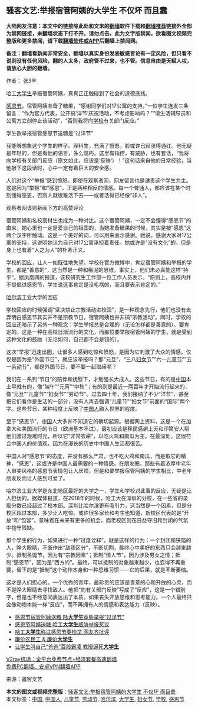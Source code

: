  <h2>骚客文艺:举报宿管阿姨的大学生 不仅坏 而且蠢</h2> <p class="notice"><b>大陆网友注意：本文中的链接除此处和文末的<a href="https://github.com/bannedbook/fanqiang" >翻墙</a>软件下载和<a href="https://github.com/killgcd/justmysocks/blob/master/README.md">翻墙推荐</a>链接外全部为禁网链接，未翻墙状态下打不开，请勿点击。此为文字版禁闻，欲看图文视频完整版和更多禁闻，请下载<a href="https://github.com/bannedbook/fanqiang">翻墙软件或APP</a>后翻墙上禁闻网。</p><p>备注：翻墙看新闻非常安全，翻墙以真实身份发表敏感言论有一定风险，但只看不说则没有任何风险，翻的人太多，政府管不过来，也不管。信息自由是天赋人权，请放心大胆的翻墙。</b></p>  <div class="entry"> <p>作者： 张3丰</p> <p>哈工<a href="https://www.bannedbook.org/bnews/tag/%e5%a4%a7%e5%ad%a6%e7%94%9f/" class="st_tag internal_tag" rel="tag" title="标签 大学生 下的日志">大学生</a>举报宿管阿姨，真真正正触碰到了社会的道德底线。</p> <p><a href="https://www.bannedbook.org/bnews/tag/%e6%84%9f%e6%81%a9%e8%8a%82/" class="st_tag internal_tag" rel="tag" title="标签 感恩节 下的日志">感恩节</a>，宿管阿姨准备了糖果，“感谢同学们对17公寓的支持。”一位学生连发三条留言：“作为官方代表，公开搞‘洋节’庆祝活动，不考虑影响吗？”“请生活辅导员和公寓方立刻停止该活动”，“否则我将向<a href="https://www.bannedbook.org/bnews/tag/%e5%ad%a6%e6%a0%a1/" class="st_tag internal_tag" rel="tag" title="标签 学校 下的日志">学校</a>有关部门反应。”</p> <p>学生欲举报宿管感恩节送糖是“过洋节”</p>  <p>我能够想象这个学生的样子。理科生，充满了愤怒，脸或许已经涨得通红。他无疑是年轻的，但是看他的语言，多么腐朽。这里有指控，有威胁，也有套话，“我将向学校有关部门反应（原文如此，应该是‘反映’）！”这句话来自他的日常经验，当他敲下这段话时，心中一定有着巨大的安全感。</p> <p>人们对这个“举报”感到愤怒。即使在观察者网，网友留言也是谴责这个学生为主。这是因为“举报”和“感恩”，正是两种相反的情感。每一个普通人，都应该在某个时刻懂得感恩，否则人就很难活下去——或者活得已经像“非人”。</p> <p>观察者网该则新闻下方的高赞评论</p> <p>宿管阿姨和名校高材生也成为一种对比。这个宿管阿姨，一定不会懂得“感恩节”的由来，她心里也一定是爱自己的祖国的，当她准备糖果的时候，其实是被“感恩”这两个汉字所触动。这是一个美好的词，可以用来表示感谢。她说，感谢大家对17公寓的支持，这说明她认为自己对17公寓承担着责任。她或许是“没有文化”的，但是身上也有着“人之为人”的朴素正义。</p>  <p>学校的回应，让人一如既往地失望。学校在官方微博中，肯定宿管阿姨和举报的学生，都是“善意的”，这当然是一种和稀泥的思维。事实上，他们未必真能这样“持平“。据凤凰网的报道，该校研究生工作部一位工作人员表示，“原则上，高校内并不提倡过感恩节，学生说这事肯定是没毛病的，而且要表示肯定的。”</p> <p><a href="https://www.bannedbook.org/bnews/tag/%e5%93%88%e5%b0%94%e6%bb%a8/" class="st_tag internal_tag" rel="tag" title="标签 哈尔滨 下的日志">哈尔滨</a>工业大学的回应</p> <p>学校回应的时候强调“坚决禁止宗教活动进校园”，是一种观念先行，他们也没有去弄明白感恩节其实并不是宗教节日，宿管阿姨也并非搞“宗教活动”。同时，学校的回应还暗示了另外一种观念：学生举报总是合理的（无论怎样都是善意的）、要肯定的。这是一种在高校日渐流行的文化，而那位要举报宿管阿姨的学生，就是受到这种文化的鼓励（无论如何，自己都不会是错的）。</p> <p>这次“举报”迅速出圈，让很多人感到吃惊和愤怒，是因为它刺激了大众的情感。仅仅是因为是“外国节日”，就应该举报吗？那“元旦”，“三八<a href="https://www.bannedbook.org/bnews/tag/%E5%A6%87%E5%A5%B3%E8%8A%82/" class="st_tag internal_tag" rel="tag" title="标签 妇女节 下的日志">妇女节</a>”“六一<a href="https://www.bannedbook.org/bnews/tag/%E5%84%BF%E7%AB%A5%E8%8A%82/" class="st_tag internal_tag" rel="tag" title="标签 儿童节 下的日志">儿童节</a>”“五一<a href="https://www.bannedbook.org/bnews/tag/%e5%8a%b3%e5%8a%a8%e8%8a%82/" class="st_tag internal_tag" rel="tag" title="标签 劳动节 下的日志">劳动节</a>”，都是外国节日，要不要一起取缔呢？</p>  <p>我们在一系列“节日”的陪伴和抚慰下，才勉强长大成人。这些节日，有的是<span class='wp_keywordlink_affiliate'><a href="https://www.bannedbook.org/" title="中国" target="_blank">中国</a></span>本土早就有的，像“端午”“元宵”“中秋”；有的则是最近一两百年才开始流行起来的，像“元旦”“儿童节”“妇女节”“劳动节”。过去四十年，我们接纳了不少“洋节”，甚至把它们看作是生活的一部分，没有人再去强调“儿童节”“妇女节”前面的“国际”两个字。这些节日，某种程度上反映了<a href="https://www.bannedbook.org/bnews/tag/%e4%b8%ad%e5%9b%bd%e4%ba%ba/" class="st_tag internal_tag" rel="tag" title="标签 中国人 下的日志">中国人</a>融入世界的程度。</p> <p>至于“感恩节”，<a href="https://www.bannedbook.org/bnews/tag/%E4%B8%AD%E5%9B%BD/" class="st_tag internal_tag" rel="tag" title="标签 中国 下的日志">中国</a>人大多并不知道它的确切起源。根据网上资料，这是一个在加拿大和美国流行的节日（欧洲基本不过），最初应该是移民感谢上天和印第安人帮他们渡过艰难时光，所以它“非常农耕”，以吃火鸡和南瓜为主。在最深处，这很符合中国人的价值观，因为在漫长的历史中中国人生活都很苦。</p> <p>中国人对“感恩节”的态度，并没有那么严肃，也不吃火鸡和南瓜，而是取它的精神，“感恩”，这或许是中国人最需要的一种情感。在朋友圈，那些有着浓厚中老年人审美风格的感恩节表情包让人厌烦，但是和要举报宿管阿姨的学生相比，中老年朋友反而让人感到可爱了。</p> <p>哈尔滨工业大学是东北地区最好的大学之一，学生和学校对此事的反应，无疑是让人担忧的。据媒体报道，在2018年的时候，哈工大在深圳的分校，在一些省的录取分数已经超过了校本部。深圳比哈尔滨更有吸引力，这当然是一个因素，但是分校区超过本部，多少让人吃惊。或许很多家长和考生也知道，新校区代表的是“开放”和“包容”，意味着在未来有更多的机会，而老校区则在日益守旧和封闭的气氛中抱守残缺。</p>  <p>那个学生的行为，如果进行一种“过度诠释”，就是这样的行为：一个封闭和狭隘的人，睁大眼睛，不断作出“敌我区分”，不断切割，最终心中美好的东西只会越来越少。抵制圣诞节，因为有“宗教因素”；抵制“情人节”，因为涉及男女之情；抵制“感恩节”，因为是“西方的”。最终，可以抵制的对象越来越少，也变得不再重要，留下的是“抵制”这个动作本身和一种思维习惯——它的后果，就是不断萎缩。</p> <p>这才是人们担心的。一个优秀的青年，最珍贵的应该是善意的心和开放的心灵，而不是睁大眼睛去寻找敌人。他把“向有关部门反映”写成了“反应”，这是一个错别字，但是也不经意间表达出了本质。如果丧失开放思维和思考能力，一个人最终只会像动物本能一样“反应”，而不再拥有人的情感和表达能力（反映）。</p> <ul class='op-related-articles' title='相关阅读'> <li><a href='https://www.bannedbook.org/bnews/taiwannews/20201128/1438421.html' target='_blank'>感恩节宿管阿姨送糖 陆<b>大学生</b>竟胁举报“过洋节”</a></li> <li><a href='https://www.bannedbook.org/bnews/bannedvideo/20201127/1438236.html' target='_blank'>感恩节阿姨送糖 哈工<b>大学生</b>威胁举报惹议</a></li> <li><a href='https://www.bannedbook.org/bnews/ssgc/20201127/1437749.html' target='_blank'>哈工<b>大学生</b>称过感恩节要检举 网友齐批评</a></li> <li><a href='https://www.bannedbook.org/bnews/bannedvideo/20201126/1437538.html' target='_blank'>廉价农民工 & 廉价<b>大学生</b></a></li> <li><a href='https://www.bannedbook.org/bnews/cbnews/20201126/1437522.html' target='_blank'>让学生叫自己“爸爸”百般霸凌 教授逼死<b>大学生</b></a></li> </ul> <p class="texttj"> <a href="https://www.bannedbook.org/forum23/topic22702.html" target="_blank">V2ray机场：全平台免费节点+经济套餐高速翻墙</a><br/> <a href="https://github.com/bannedbook/fanqiang/wiki/%E7%A6%81%E9%97%BB%E7%BD%91%E5%AE%89%E5%8D%93%E7%BF%BB%E5%A2%99%E6%96%B0%E9%97%BBAPP" target="_blank">免费PC翻墙、安卓VPN翻墙APP</a></p><p> 来源：骚客文艺 </p><a name='sharetosocial'></a>       <div><b>本文的图文或视频完整版</b>：<a href='https://www.bannedbook.org/bnews/comments/20201129/1438978.html'>骚客文艺:举报宿管阿姨的大学生 不仅坏 而且蠢</a></div>  </div><!--END ENTRY--> <div class="postfooter"> <div>本文标签：<a href="https://www.bannedbook.org/bnews/tag/%E4%B8%AD%E5%9B%BD/" rel="tag">中国</a>, <a href="https://www.bannedbook.org/bnews/tag/%e4%b8%ad%e5%9b%bd%e4%ba%ba/" rel="tag">中国人</a>, <a href="https://www.bannedbook.org/bnews/tag/%E5%84%BF%E7%AB%A5%E8%8A%82/" rel="tag">儿童节</a>, <a href="https://www.bannedbook.org/bnews/tag/%e5%8a%b3%e5%8a%a8%e8%8a%82/" rel="tag">劳动节</a>, <a href="https://www.bannedbook.org/bnews/tag/%e5%93%88%e5%b0%94%e6%bb%a8/" rel="tag">哈尔滨</a>, <a href="https://www.bannedbook.org/bnews/tag/%e5%a4%a7%e5%ad%a6%e7%94%9f/" rel="tag">大学生</a>, <a href="https://www.bannedbook.org/bnews/tag/%E5%A6%87%E5%A5%B3%E8%8A%82/" rel="tag">妇女节</a>, <a href="https://www.bannedbook.org/bnews/tag/%e5%ad%a6%e6%a0%a1/" rel="tag">学校</a>, <a href="https://www.bannedbook.org/bnews/tag/%e6%84%9f%e6%81%a9%e8%8a%82/" rel="tag">感恩节</a></div>  </div><!--END POSTFOOTER--> 